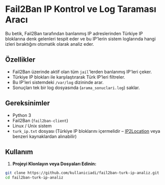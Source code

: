 # Fail2Ban IP Kontrol ve Log Taraması Aracı

Bu betik, Fail2Ban tarafından banlanmış IP adreslerinden Türkiye IP bloklarına denk gelenleri tespit eder ve bu IP'lerin sistem loglarında hangi izleri bıraktığını otomatik olarak analiz eder.

## Özellikler

- Fail2Ban üzerinde aktif olan tüm `jail`'lerden banlanmış IP'leri çeker.
- Türkiye IP blokları ile karşılaştırarak Türk IP’leri filtreler.
- Bu IP'leri sistemdeki `/var/log` dizininde arar.
- Sonuçları tek bir log dosyasında (`arama_sonuclari.log`) saklar.

## Gereksinimler

- Python 3
- Fail2Ban (`fail2ban-client`)
- Linux / Unix sistem
- `turk_ip.txt` dosyası (Türkiye IP bloklarını içermelidir – [IP2Location](https://lite.ip2location.com/) veya benzeri kaynaklardan alınabilir)

## Kullanım

1. **Projeyi Klonlayın veya Dosyaları Edinin:**

```bash
git clone https://github.com/kullaniciadi/fail2ban-turk-ip-analiz.git
cd fail2ban-turk-ip-analiz
